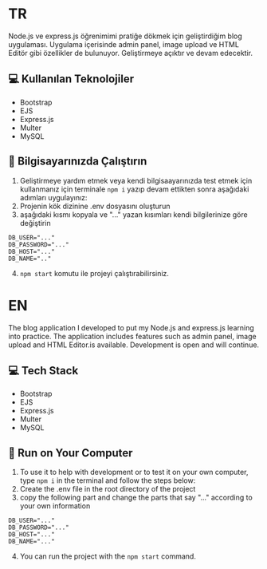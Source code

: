 # TR
Node.js ve express.js öğrenimimi pratiğe dökmek için geliştirdiğim blog uygulaması. Uygulama içerisinde admin panel, image upload ve HTML Editör gibi özellikler de 
bulunuyor. Geliştirmeye açıktır ve devam edecektir. 
## 💻 Kullanılan Teknolojiler
- Bootstrap
- EJS
- Express.js
- Multer
- MySQL

## 🚀 Bilgisayarınızda Çalıştırın
1. Geliştirmeye yardım etmek veya kendi bilgisaayarınızda test etmek için kullanmanız için terminale ``npm i`` yazıp devam ettikten sonra aşağıdaki adımları uygulayınız:
2. Projenin kök dizinine .env dosyasını oluşturun
3. aşağıdaki kısmı kopyala ve "..." yazan kısımları kendi bilgilerinize göre değiştirin
```
DB_USER="..."
DB_PASSWORD="..."
DB_HOST="..."
DB_NAME=".."
```
4. ``npm start`` komutu ile projeyi çalıştırabilirsiniz. 

# EN
The blog application I developed to put my Node.js and express.js learning into practice. The application includes features such as admin panel, image upload and HTML Editor.is available. Development is open and will continue.
## 💻 Tech Stack
- Bootstrap
- EJS
- Express.js
- Multer
- MySQL

## 🚀 Run on Your Computer
1. To use it to help with development or to test it on your own computer, type ``npm i`` in the terminal and follow the steps below:
2. Create the .env file in the root directory of the project
3. copy the following part and change the parts that say "..." according to your own information
```
DB_USER="..."
DB_PASSWORD="..."
DB_HOST="..."
DB_NAME="..."
```
4. You can run the project with the ``npm start`` command.

